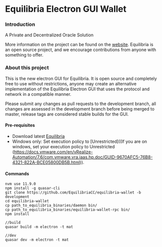 # Equilibria Electron GUI Wallet

### Introduction
A Private and Decentralized Oracle Solution

More information on the project can be found on the [website](https://equilibriacc.github.io). Equilibria is an open source project, and we encourage contributions from anyone with something to offer.


### About this project

This is the new electron GUI for Equilibria. It is open source and completely free to use without restrictions, anyone may create an alternative implementation of the Equilibria Electron GUI that uses the protocol and network in a compatible manner.

Please submit any changes as pull requests to the development branch, all changes are assessed in the development branch before being merged to master, release tags are considered stable builds for the GUI.

#### Pre-requisites
- Download latest [Equilibria](https://github.com/EquilibriaCC/Equilibria)
- Windows only: Set execution policy to [Unrestricted]((If you are on windows, set your execution policy to Unrestricted (https://docs.vmware.com/en/vRealize-Automation/7.6/com.vmware.vra.iaas.hp.doc/GUID-9670AFC5-76B8-4321-822A-BCE05800DB5B.html)).

#### Commands
```
nvm use 11.9.0
npm install -g quasar-cli
git clone https://github.com/EquilibriaCC/equilibria-wallet -b development
cd equilibria-wallet
cp path_to_equilibria_binaries/daemon bin/
cp path_to_equilibria_binaries/equilibria-wallet-rpc bin/
npm install

//build
quasar build -m electron -t mat

//dev
quasar dev -m electron -t mat

```
